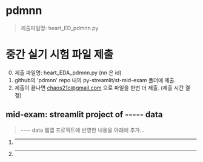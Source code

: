 # pdmnn
> 제출파일명: heart_ED_pdmnn.py

# 중간 실기 시험 파일 제출
0. 제출 파일명: heart_EDA_pdmnn.py   (nn 은 id)
1. github의 'pdmnn' repo 내의 py-streamlit/st-mid-exam 폴더에 제출.
2. 제출이 끝나면 chaos21c@gmail.com 으로 파일을 한번 더 제출. (제출 시간 결정)

## mid-exam: streamlit project of ----- data 
> ---- data 웹앱 프로젝트에 반영한 내용을 아래에 추가...
1. ----
2. ----
